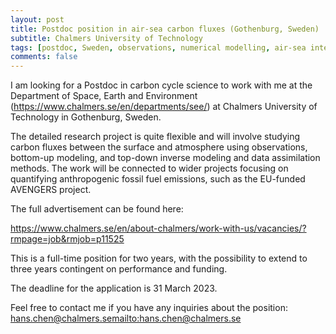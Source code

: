 ```yaml
---
layout: post
title: Postdoc position in air-sea carbon fluxes (Gothenburg, Sweden)
subtitle: Chalmers University of Technology 
tags: [postdoc, Sweden, observations, numerical modelling, air-sea interactions, carbon]
comments: false
---
```

I am looking for a Postdoc in carbon cycle science to work with me at the Department of Space, Earth and Environment (https://www.chalmers.se/en/departments/see/) at Chalmers University of Technology in Gothenburg, Sweden.

The detailed research project is quite flexible and will involve studying carbon fluxes between the surface and atmosphere using observations, bottom-up modeling, and top-down inverse modeling and data assimilation methods. The work will be connected to wider projects focusing on quantifying anthropogenic fossil fuel emissions, such as the EU-funded AVENGERS project.

The full advertisement can be found here:

https://www.chalmers.se/en/about-chalmers/work-with-us/vacancies/?rmpage=job&rmjob=p11525

This is a full-time position for two years, with the possibility to extend to three years contingent on performance and funding.

The deadline for the application is 31 March 2023.

Feel free to contact me if you have any inquiries about the position: hans.chen@chalmers.se<mailto:hans.chen@chalmers.se>
